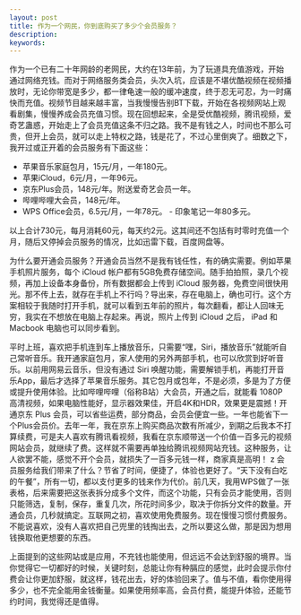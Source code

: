 ```yaml
---
layout: post
title: 作为一个网民，你到底购买了多少个会员服务？
description:
keywords:
---
```

作为一个已有二十年网龄的老网民，大约在13年前，为了玩道具充值游戏，开始通过网络充钱。而对于网络服务类会员，头次入坑，应该是不堪优酷视频在视频播放时，无论你带宽是多少，都一律龟速一般的缓冲速度，终于忍无可忍，为一时痛快而充值。视频节目越来越丰富，当我慢慢告别BT下载，开始在各视频网站上观看剧集，慢慢养成会员充值习惯。现在回想起来，全是受优酷视频，腾讯视频，爱奇艺蛊惑，开始走上了会员充值这条不归之路。我不是有钱之人，时间也不那么可贵，但开上会员，就可以走上特权之路，钱是花了，不过心里倒爽了。细数之下，我开过或正开着的会员服务有下面这些：

- 苹果音乐家庭包月，15元/月，一年180元。
- 苹果iCloud，6元/月，一年96元。
- 京东Plus会员，148元/年。附送爱奇艺会员一年。
-  哔哩哔哩大会员，148元/年。
- WPS Office会员，6.5元/月，一年78元。
​- 印象笔记一年80多元。

以上合计730元，每月消耗60元，每天约2元。这其间还不包括有时零时充值一个月，随后又停掉会员服务的情况，比如迅雷下载，百度网盘等。

为什么要开通会员服务？开通会员当然不是我有钱任性，有的确实需要。例如苹果手机照片服务，每个 iCloud 帐户都有5GB免费存储空间。随手拍拍照，录几个视频，再加上设备本身备份，所有数据都会上传到 iCloud 服务器，免费空间很快用光。那不传上去，就存在手机上不行吗？导出来，存在电脑上，确也可行。这个方案相较于我随时打开手机，就可以看到五年前的照片，每次翻看，都让人回味无穷，我实在不想放在电脑上存起来。再说，照片上传到 iCloud 之后， iPad 和 Macbook 电脑也可以同步看到。

平时上班，喜欢把手机连到车上播放音乐，只需要“嘿，Siri，播放音乐”就能听自己常听音乐。我开通家庭包月，家人使用的另外两部手机，也可以欣赏到好听音乐。以前用网易云音乐，但没有通过 Siri 唤醒功能，需要解锁手机，再能打开音乐App，最后才选择了苹果音乐服务。其它包月或包年，不是必须，多是为了方便或提升使用体验。比如哔哩哔哩（俗称B站）大会员，开通之后，就能看 1080P 高清视频，如果电脑性能好，显示器效果佳，开启4K和HDR，效果更是震撼！开通京东 Plus 会员，可以省些运费，部分商品，会员会便宜一些。一年也能省下一个Plus会员价。去年一年，我在京东上购买商品次数有所减少，到期之后我本不打算续费，可是夫人喜欢有腾讯看视频，我看在京东顺带送一个价值一百多元的视频网站会员，就继续了费。这样就不需要再单独给腾讯视频网站充钱。这种服务，让人欲罢不能，感觉不开个会员，就损失了一百多元钱一样，商家真是高明！
z
会员服务给我们带来了什么？节省了时间，便捷了，体验也更好了。“天下没有白吃的午餐”，所有一切，都以支付更多的钱来作为代价。前几天，我用WPS做了一张表格，后来需要把这张表拆分成多个文件，而这个功能，只有会员才能使用，否则只能筛选，复制，保存，重复几次，所花时间多少，取决于你拆分文件的数量。开通会员，几秒就搞定。互联网之初，喜欢使用免费服务。现在慢慢习惯付费服务。不能说喜欢，没有人喜欢把自己兜里的钱掏出去，之所以要这么做，那是因为想用钱换取他更想要的东西。

上面提到的这些网站或是应用，不充钱也能使用，但远远不会达到舒服的境界。当你觉得它一切都好的时候，关键时刻，总能让你有种膈应的感觉，此时会提示你付费会让你更加舒服，就这样，钱花出去，好的体验回来了。值与不值，看你使用得多少，也不完全能用金钱衡量。如果使用频率高，会员付费，能提升体验，还能节约时间，我觉得还是值得。

